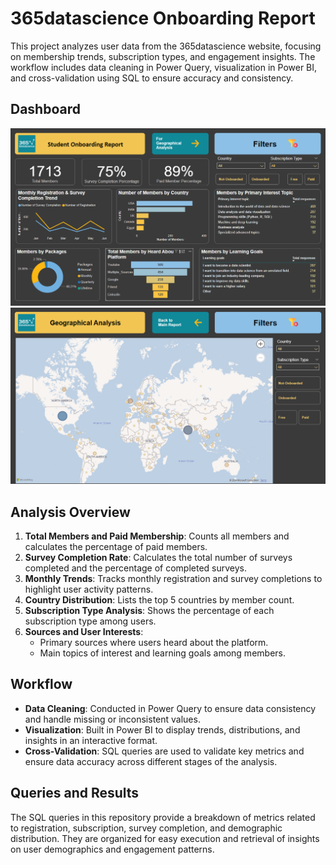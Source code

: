# 365datascience Onboarding Report

This project analyzes user data from the 365datascience website, focusing on membership trends, subscription types, and engagement insights. The workflow includes data cleaning in Power Query, visualization in Power BI, and cross-validation using SQL to ensure accuracy and consistency.

## Dashboard

![Dashboard Main](images/dashboard_main.png)
![Dashboard Geo](images/dashboard_geo.png)

## Analysis Overview

1. **Total Members and Paid Membership**: Counts all members and calculates the percentage of paid members.
2. **Survey Completion Rate**: Calculates the total number of surveys completed and the percentage of completed surveys.
3. **Monthly Trends**: Tracks monthly registration and survey completions to highlight user activity patterns.
4. **Country Distribution**: Lists the top 5 countries by member count.
5. **Subscription Type Analysis**: Shows the percentage of each subscription type among users.
6. **Sources and User Interests**:
   - Primary sources where users heard about the platform.
   - Main topics of interest and learning goals among members.

## Workflow

- **Data Cleaning**: Conducted in Power Query to ensure data consistency and handle missing or inconsistent values.
- **Visualization**: Built in Power BI to display trends, distributions, and insights in an interactive format.
- **Cross-Validation**: SQL queries are used to validate key metrics and ensure data accuracy across different stages of the analysis.

## Queries and Results

The SQL queries in this repository provide a breakdown of metrics related to registration, subscription, survey completion, and demographic distribution. They are organized for easy execution and retrieval of insights on user demographics and engagement patterns.




